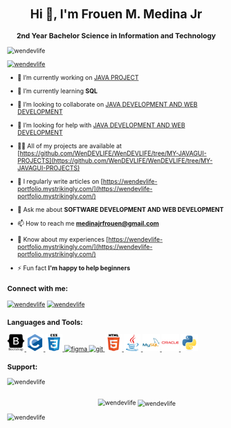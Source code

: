 <h1 align="center">Hi 👋, I'm Frouen M. Medina Jr</h1>
<h3 align="center">2nd Year Bachelor Science in Information and Technology</h3>

<p align="left"> <img src="https://komarev.com/ghpvc/?username=wendevlife&label=Profile%20views&color=0e75b6&style=flat" alt="wendevlife" /> </p>

<p align="left"> <a href="https://github.com/ryo-ma/github-profile-trophy"><img src="https://github-profile-trophy.vercel.app/?username=wendevlife" alt="wendevlife" /></a> </p>

- 🔭 I’m currently working on [JAVA PROJECT](https://github.com/WenDEVLIFE/WenDEVLIFE/tree/MY-JAVAGUI-PROJECTS)

- 🌱 I’m currently learning **SQL**

- 👯 I’m looking to collaborate on [JAVA DEVELOPMENT AND WEB DEVELOPMENT](https://github.com/WenDEVLIFE/WenDEVLIFE/tree/MY-JAVAGUI-PROJECTS)

- 🤝 I’m looking for help with [JAVA DEVELOPMENT AND WEB DEVELOPMENT](https://github.com/WenDEVLIFE/WenDEVLIFE/tree/MY-JAVAGUI-PROJECTS)

- 👨‍💻 All of my projects are available at [https://github.com/WenDEVLIFE/WenDEVLIFE/tree/MY-JAVAGUI-PROJECTS](https://github.com/WenDEVLIFE/WenDEVLIFE/tree/MY-JAVAGUI-PROJECTS)

- 📝 I regularly write articles on [https://wendevlife-portfolio.mystrikingly.com/](https://wendevlife-portfolio.mystrikingly.com/)

- 💬 Ask me about **SOFTWARE DEVELOPMENT AND WEB DEVELOPMENT**

- 📫 How to reach me **medinajrfrouen@gmail.com**

- 📄 Know about my experiences [https://wendevlife-portfolio.mystrikingly.com/](https://wendevlife-portfolio.mystrikingly.com/)

- ⚡ Fun fact **I'm happy to help beginners**

<h3 align="left">Connect with me:</h3>
<p align="left">
<a href="https://linkedin.com/in/wendevlife" target="blank"><img align="center" src="https://raw.githubusercontent.com/rahuldkjain/github-profile-readme-generator/master/src/images/icons/Social/linked-in-alt.svg" alt="wendevlife" height="30" width="40" /></a>
<a href="https://fb.com/wendevlife" target="blank"><img align="center" src="https://raw.githubusercontent.com/rahuldkjain/github-profile-readme-generator/master/src/images/icons/Social/facebook.svg" alt="wendevlife" height="30" width="40" /></a>
</p>

<h3 align="left">Languages and Tools:</h3>
<p align="left"> <a href="https://getbootstrap.com" target="_blank" rel="noreferrer"> <img src="https://raw.githubusercontent.com/devicons/devicon/master/icons/bootstrap/bootstrap-plain-wordmark.svg" alt="bootstrap" width="40" height="40"/> </a> <a href="https://www.cprogramming.com/" target="_blank" rel="noreferrer"> <img src="https://raw.githubusercontent.com/devicons/devicon/master/icons/c/c-original.svg" alt="c" width="40" height="40"/> </a> <a href="https://www.w3schools.com/css/" target="_blank" rel="noreferrer"> <img src="https://raw.githubusercontent.com/devicons/devicon/master/icons/css3/css3-original-wordmark.svg" alt="css3" width="40" height="40"/> </a> <a href="https://www.figma.com/" target="_blank" rel="noreferrer"> <img src="https://www.vectorlogo.zone/logos/figma/figma-icon.svg" alt="figma" width="40" height="40"/> </a> <a href="https://git-scm.com/" target="_blank" rel="noreferrer"> <img src="https://www.vectorlogo.zone/logos/git-scm/git-scm-icon.svg" alt="git" width="40" height="40"/> </a> <a href="https://www.w3.org/html/" target="_blank" rel="noreferrer"> <img src="https://raw.githubusercontent.com/devicons/devicon/master/icons/html5/html5-original-wordmark.svg" alt="html5" width="40" height="40"/> </a> <a href="https://www.java.com" target="_blank" rel="noreferrer"> <img src="https://raw.githubusercontent.com/devicons/devicon/master/icons/java/java-original.svg" alt="java" width="40" height="40"/> </a> <a href="https://www.mysql.com/" target="_blank" rel="noreferrer"> <img src="https://raw.githubusercontent.com/devicons/devicon/master/icons/mysql/mysql-original-wordmark.svg" alt="mysql" width="40" height="40"/> </a> <a href="https://www.oracle.com/" target="_blank" rel="noreferrer"> <img src="https://raw.githubusercontent.com/devicons/devicon/master/icons/oracle/oracle-original.svg" alt="oracle" width="40" height="40"/> </a> <a href="https://www.python.org" target="_blank" rel="noreferrer"> <img src="https://raw.githubusercontent.com/devicons/devicon/master/icons/python/python-original.svg" alt="python" width="40" height="40"/> </a> </p>

<h3 align="left">Support:</h3>
<p><a href="https://ko-fi.com/wendevlife"> <img align="left" src="https://cdn.ko-fi.com/cdn/kofi3.png?v=3" height="50" width="210" alt="wendevlife" /></a></p><br><br>

<p><img align="left" src="https://github-readme-stats.vercel.app/api/top-langs?username=wendevlife&show_icons=true&locale=en&layout=compact" alt="wendevlife" /></p>

<p>&nbsp;<img align="center" src="https://github-readme-stats.vercel.app/api?username=wendevlife&show_icons=true&locale=en" alt="wendevlife" /></p>

<p><img align="center" src="https://github-readme-streak-stats.herokuapp.com/?user=wendevlife&" alt="wendevlife" /></p>

